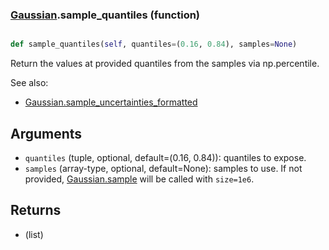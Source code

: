 ### [Gaussian](Gaussian.md).sample_quantiles (function)


```py

def sample_quantiles(self, quantiles=(0.16, 0.84), samples=None)

```



Return the values at provided quantiles from the samples via np.percentile.

See also:
* [Gaussian.sample_uncertainties_formatted](Gaussian.sample_uncertainties_formatted.md)

Arguments
-----------
* `quantiles` (tuple, optional, default=(0.16, 0.84)): quantiles
    to expose.
* `samples` (array-type, optional, default=None): samples to use.  If
    not provided, [Gaussian.sample](Gaussian.sample.md) will be called with `size=1e6`.

Returns
------------
* (list)

